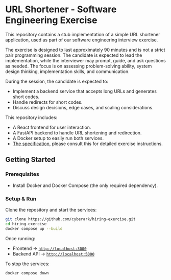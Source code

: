 # URL Shortener - Software Engineering Exercise

This repository contains a stub implementation of a simple URL shortener application, used as part of our software engineering interview exercise.

The exercise is designed to last approximately 90 minutes and is not a strict pair programming session. The candidate is expected to lead the implementation, while the interviewer may prompt, guide, and ask questions as needed. The focus is on assessing problem-solving ability, system design thinking, implementation skills, and communication.

During the session, the candidate is expected to:
- Implement a backend service that accepts long URLs and generates short codes.
- Handle redirects for short codes.
- Discuss design decisions, edge cases, and scaling considerations.

This repository includes:
- A React frontend for user interaction.
- A FastAPI backend to handle URL shortening and redirection.
- A Docker setup to easily run both services.
- [The specification](./SPEC.md), please consult this for detailed exercise instructions.

## Getting Started

### Prerequisites
- Install Docker and Docker Compose (the only required dependency).

### Setup & Run
Clone the repository and start the services:
```sh
git clone https://github.com/cyberark/hiring-exercise.git
cd hiring-exercise
docker compose up --build
```
Once running:
- Frontend → [`http://localhost:3000`](http://localhost:3000)
- Backend API → [`http://localhost:5000`](http://localhost:5000)

To stop the services:
```sh
docker compose down
```

